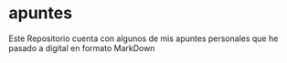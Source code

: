 # apuntes
Este Repositorio cuenta con algunos de mis apuntes personales que he pasado a digital en formato MarkDown
